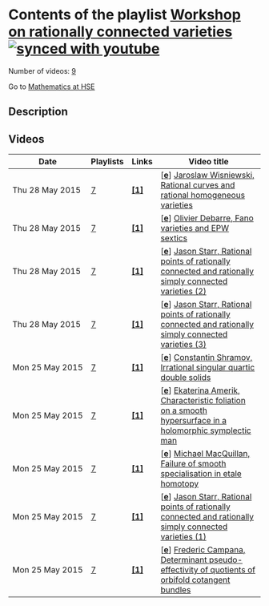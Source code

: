# Contents of the playlist [Workshop on rationally connected varieties](https://www.youtube.com/playlist?list=PLq3E5oubNNoDc9S163Nd5dpVI4Z5rxU-x)[![synced with youtube](https://img.shields.io/github/last-commit/mathphysschool/mathphysschool.github.io/autoupdate1?label=synced%20with%20youtube)](#)

Number of videos: [9](#videos)

Go to [Mathematics at HSE](../README.md)

## Description



## Videos

|Date|Playlists|Links|Video title|
|---|---|---|---|
| Thu&nbsp;28&nbsp;May&nbsp;2015 | [7](../playlists/7 "Workshop on rationally connected varieties") | [**[1]**](http://www.youtube.com/editor) | [[**e**](https://studio.youtube.com/video/59h8lGhnD1U/edit "Edit")] [Jaroslaw Wisniewski, Rational curves and rational homogeneous varieties](https://www.youtube.com/watch?v=59h8lGhnD1U&list=PLq3E5oubNNoDc9S163Nd5dpVI4Z5rxU-x "Это видео создано с помощью видеоредактора YouTube (http://www.youtube.com/editor)") |
| Thu&nbsp;28&nbsp;May&nbsp;2015 | [7](../playlists/7 "Workshop on rationally connected varieties") | [**[1]**](http://www.youtube.com/editor) | [[**e**](https://studio.youtube.com/video/yt3YM14VGQc/edit "Edit")] [Olivier Debarre, Fano varieties and EPW sextics](https://www.youtube.com/watch?v=yt3YM14VGQc&list=PLq3E5oubNNoDc9S163Nd5dpVI4Z5rxU-x "Это видео создано с помощью видеоредактора YouTube (http://www.youtube.com/editor)") |
| Thu&nbsp;28&nbsp;May&nbsp;2015 | [7](../playlists/7 "Workshop on rationally connected varieties") | [**[1]**](http://www.youtube.com/editor) | [[**e**](https://studio.youtube.com/video/BRRpqzwHY58/edit "Edit")] [Jason Starr, Rational points of rationally connected and rationally simply connected varieties (2)](https://www.youtube.com/watch?v=BRRpqzwHY58&list=PLq3E5oubNNoDc9S163Nd5dpVI4Z5rxU-x "Это видео создано с помощью видеоредактора YouTube (http://www.youtube.com/editor)") |
| Thu&nbsp;28&nbsp;May&nbsp;2015 | [7](../playlists/7 "Workshop on rationally connected varieties") | [**[1]**](http://www.youtube.com/editor) | [[**e**](https://studio.youtube.com/video/ConfkWroQGg/edit "Edit")] [Jason Starr, Rational points of rationally connected and rationally simply connected varieties (3)](https://www.youtube.com/watch?v=ConfkWroQGg&list=PLq3E5oubNNoDc9S163Nd5dpVI4Z5rxU-x "Это видео создано с помощью видеоредактора YouTube (http://www.youtube.com/editor)") |
| Mon&nbsp;25&nbsp;May&nbsp;2015 | [7](../playlists/7 "Workshop on rationally connected varieties") | [**[1]**](http://www.youtube.com/editor) | [[**e**](https://studio.youtube.com/video/KmmyYFIB_ds/edit "Edit")] [Constantin Shramov, Irrational singular quartic double solids](https://www.youtube.com/watch?v=KmmyYFIB_ds&list=PLq3E5oubNNoDc9S163Nd5dpVI4Z5rxU-x "Это видео создано с помощью видеоредактора YouTube (http://www.youtube.com/editor)") |
| Mon&nbsp;25&nbsp;May&nbsp;2015 | [7](../playlists/7 "Workshop on rationally connected varieties") | [**[1]**](http://www.youtube.com/editor) | [[**e**](https://studio.youtube.com/video/t-ouO-FVX8k/edit "Edit")] [Ekaterina Amerik, Characteristic foliation on a smooth hypersurface in a holomorphic symplectic man](https://www.youtube.com/watch?v=t-ouO-FVX8k&list=PLq3E5oubNNoDc9S163Nd5dpVI4Z5rxU-x "Это видео создано с помощью видеоредактора YouTube (http://www.youtube.com/editor)") |
| Mon&nbsp;25&nbsp;May&nbsp;2015 | [7](../playlists/7 "Workshop on rationally connected varieties") | [**[1]**](http://www.youtube.com/editor) | [[**e**](https://studio.youtube.com/video/XgQcSyIM_3o/edit "Edit")] [Michael MacQuillan, Failure of smooth specialisation in etale homotopy](https://www.youtube.com/watch?v=XgQcSyIM_3o&list=PLq3E5oubNNoDc9S163Nd5dpVI4Z5rxU-x "Это видео создано с помощью видеоредактора YouTube (http://www.youtube.com/editor)") |
| Mon&nbsp;25&nbsp;May&nbsp;2015 | [7](../playlists/7 "Workshop on rationally connected varieties") | [**[1]**](http://www.youtube.com/editor) | [[**e**](https://studio.youtube.com/video/9k9suXC4bkI/edit "Edit")] [Jason Starr, Rational points of rationally connected and rationally simply connected varieties (1)](https://www.youtube.com/watch?v=9k9suXC4bkI&list=PLq3E5oubNNoDc9S163Nd5dpVI4Z5rxU-x "Это видео создано с помощью видеоредактора YouTube (http://www.youtube.com/editor)") |
| Mon&nbsp;25&nbsp;May&nbsp;2015 | [7](../playlists/7 "Workshop on rationally connected varieties") | [**[1]**](http://www.youtube.com/editor) | [[**e**](https://studio.youtube.com/video/pWYe2kWP7DI/edit "Edit")] [Frederic Campana, Determinant pseudo-effectivity of quotients of orbifold cotangent bundles](https://www.youtube.com/watch?v=pWYe2kWP7DI&list=PLq3E5oubNNoDc9S163Nd5dpVI4Z5rxU-x "Это видео создано с помощью видеоредактора YouTube (http://www.youtube.com/editor)") |
